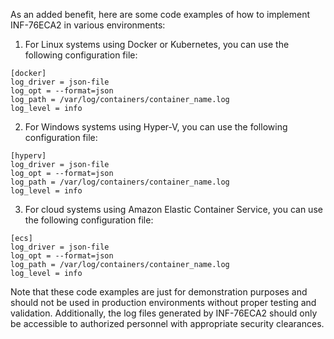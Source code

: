 As an added benefit, here are some code examples of how to implement INF-76ECA2 in various environments:
1. For Linux systems using Docker or Kubernetes, you can use the following configuration file:
```
[docker]
log_driver = json-file
log_opt = --format=json
log_path = /var/log/containers/container_name.log
log_level = info
```
2. For Windows systems using Hyper-V, you can use the following configuration file:
```
[hyperv]
log_driver = json-file
log_opt = --format=json
log_path = /var/log/containers/container_name.log
log_level = info
```
3. For cloud systems using Amazon Elastic Container Service, you can use the following configuration file:
```
[ecs]
log_driver = json-file
log_opt = --format=json
log_path = /var/log/containers/container_name.log
log_level = info
```
Note that these code examples are just for demonstration purposes and should not be used in production environments without proper testing and validation. Additionally, the log files generated by INF-76ECA2 should only be accessible to authorized personnel with appropriate security clearances.